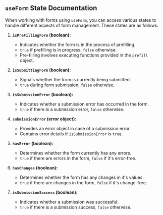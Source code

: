 

## `useForm` State Documentation

When working with forms using `useForm`, you can access various states to handle different aspects of form management. These states are as follows:

1. **`isPreFillingForm` (boolean):**
   - Indicates whether the form is in the process of prefilling.
   - `true` if prefilling is in progress, `false` otherwise.
   - Pre-filling involves executing functions provided in the `prefill` object.

2. **`isSubmittingForm` (boolean):**
   - Signals whether the form is currently being submitted.
   - `true` during form submission, `false` otherwise.

3. **`isSubmissionError` (boolean):**
   - Indicates whether a submission error has occurred in the form.
   - `true` if there is a submission error, `false` otherwise.

4. **`submissionError` (error object):**
   - Provides an error object in case of a submission error.
   - Contains error details if `isSubmissionError` is `true`.

5. **`hasError` (boolean):**
   - Determines whether the form currently has any errors.
   - `true` if there are errors in the form, `false` if it's error-free.

6. **`hasChanges` (boolean):**
   - Determines whether the form has any changes in it's values.
   - `true` if there are changes in the form, `false` if it's change-free.

7. **`isSubmissionSuccess` (boolean):**
   - Indicates whether a submission was successful.
   - `true` if there is a submission success, `false` otherwise.
